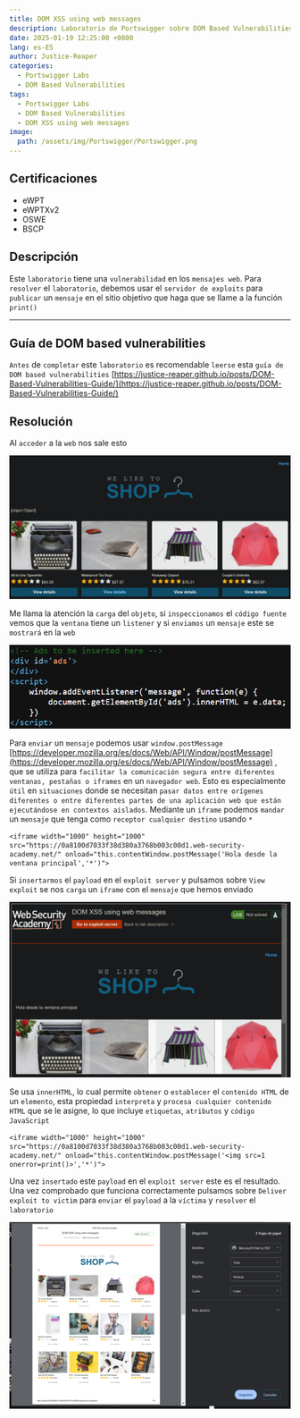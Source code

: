 ```yaml
---
title: DOM XSS using web messages
description: Laboratorio de Portswigger sobre DOM Based Vulnerabilities
date: 2025-01-19 12:25:00 +0800
lang: es-ES
author: Justice-Reaper
categories:
  - Portswigger Labs
  - DOM Based Vulnerabilities
tags:
  - Portswigger Labs
  - DOM Based Vulnerabilities
  - DOM XSS using web messages
image:
  path: /assets/img/Portswigger/Portswigger.png
---
```


## Certificaciones

- eWPT
- eWPTXv2
- OSWE
- BSCP
  
## Descripción

Este `laboratorio` tiene una `vulnerabilidad` en los `mensajes web`. Para `resolver` el `laboratorio`, debemos usar el `servidor de exploits` para `publicar` un `mensaje` en el sitio objetivo que haga que se llame a la función `print()`

---

## Guía de DOM based vulnerabilities

`Antes` de `completar` este `laboratorio` es recomendable `leerse` esta `guía de DOM based vulnerabilities` [https://justice-reaper.github.io/posts/DOM-Based-Vulnerabilities-Guide/](https://justice-reaper.github.io/posts/DOM-Based-Vulnerabilities-Guide/)

## Resolución

Al `acceder` a la `web` nos sale esto

![](/assets/img/DOM-Based-Vulnerabilities-Lab-1/image_1.png)

Me llama la atención la `carga` del `objeto`, si `inspeccionamos` el `código fuente` vemos que la `ventana` tiene un `listener` y si `enviamos` un `mensaje` este se `mostrará` en la `web`

![](/assets/img/DOM-Based-Vulnerabilities-Lab-1/image_2.png)

Para `enviar` un `mensaje` podemos usar `window.postMessage` [https://developer.mozilla.org/es/docs/Web/API/Window/postMessage](https://developer.mozilla.org/es/docs/Web/API/Window/postMessage) , que se utiliza para `facilitar la comunicación segura entre diferentes ventanas, pestañas o iframes` en un `navegador web`. Esto es especialmente `útil` en `situaciones` donde se necesitan `pasar datos entre orígenes diferentes o entre diferentes partes de una aplicación web que están ejecutándose en contextos aislados`. Mediante un `iframe` podemos `mandar` un `mensaje` que tenga como `receptor cualquier destino` usando `*`

```
<iframe width="1000" height="1000" src="https://0a8100d7033f38d380a3768b003c00d1.web-security-academy.net/" onload="this.contentWindow.postMessage('Hola desde la ventana principal','*')">
```

Si `insertarmos` el `payload` en el `exploit server` y pulsamos sobre `View exploit` se nos `carga` un `iframe` con el `mensaje` que hemos enviado

![](/assets/img/DOM-Based-Vulnerabilities-Lab-1/image_3.png)

Se usa `innerHTML`, lo cual permite `obtener` o `establecer` el `contenido HTML` de un `elemento`, esta propiedad `interpreta` y `procesa cualquier contenido HTML` que se le asigne, lo que incluye `etiquetas`, `atributos` y `código JavaScript`

```
<iframe width="1000" height="1000" src="https://0a8100d7033f38d380a3768b003c00d1.web-security-academy.net/" onload="this.contentWindow.postMessage('<img src=1 onerror=print()>','*')">
```

Una vez `insertado` este `payload` en el `exploit server` este es el resultado. Una vez comprobado que funciona correctamente pulsamos sobre `Deliver exploit to victim` para `enviar` el `payload` a la `víctima` y `resolver` el `laboratorio`

![](/assets/img/DOM-Based-Vulnerabilities-Lab-1/image_4.png)
